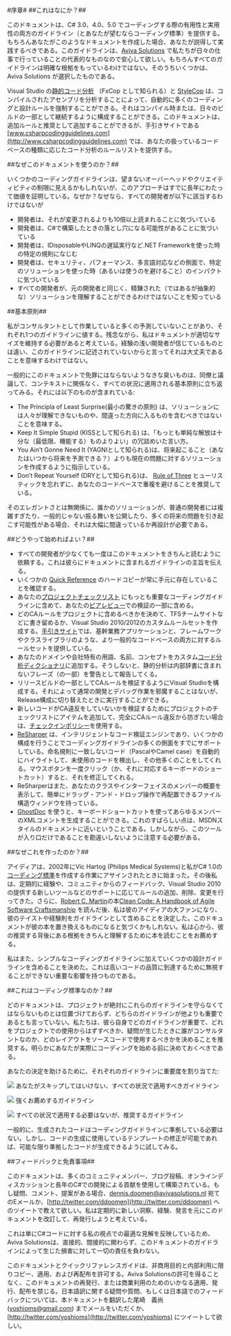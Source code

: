 <!--
NOTE: Requires Markdown Extra. See http://michelf.ca/projects/php-markdown/extra/
 --> 

#序章#
##これはなにか？##

このドキュメントは、C# 3.0、4.0、5.0 でコーディングする際の有用性と実用性の両方のガイドライン（とあなたが望むならコーディング標準）を提供する。もちろんあなたがこのようなドキュメントを作成した場合、あなたが説得して実践するべきである。このガイドラインは、[Aviva Solutions](http://www.avivasolutions.nl) で私たちが日々の仕事で行っていることの代表的なものなので安心して欲しい。もちろんすべてのガイドラインは明確な根拠をもっているわけではない。そのうちいくつかは、Aviva Solutions が選択したものである。

Visual Studio の[静的コード分析](http://msdn.microsoft.com/ja-jp/library/dd264939.aspx) （FxCop として知られる）と [StyleCop](http://stylecop.codeplex.com/) は、コンパイルされたアセンブリを分析することによって、自動的に多くのコーディングと設計ルールを強制することができる。それはコンパイル時または、日々のビルドの一部として継続するように構成することができる。このドキュメントは、追加ルールと推奨として追加することができるが、手引きサイトである [www.csharpcodingguidelines.com](http://www.csharpcodingguidelines.com) では、あなたの扱っているコードベースの種類に応じたコード分析のルールリストを提供する。

##なぜこのドキュメントを使うのか？##

いくつかのコーディングガイドラインは、望まないオーバーヘッドやクリエイティビティの制限に見えるかもしれないが、このアプローチはすでに長年にわたって価値を証明している。なぜか？なぜなら、すべての開発者が以下に該当するわけではないが

- 開発者は、それが変更されるよりも10倍以上読まれることに気づいている
- 開発者は、C#で構築したときの落とし穴になる可能性があることに気づいている
- 開発者は、IDisposableやLINQの遅延実行など.NET Frameworkを使った時の特定の規則になじむ
- 開発者は、セキュリティ、パフォーマンス、多言語対応などの側面で、特定のソリューションを使った時（あるいは使うのを避けること）のインパクトに気づいている
- すべての開発者が、元の開発者と同じく、精錬された（ではあるが抽象的な）ソリューションを理解することができるわけではないことを知っている

##基本原則##

私がコンサルタントとして作業していると多くの予測していないことがあり、それぞれ1つのガイドラインに値する。残念ながら、私はドキュメントが適切なサイズを維持する必要があると考えている。経験の浅い開発者が信じているものとは違い、このガイドラインに記述されていないからと言ってそれは大丈夫であることを意味するわけではない。

一般的にこのドキュメントで免罪にはならないようなきな臭いものは、同僚と議論して、コンテキストに関係なく、すべての状況に適用される基本原則に立ち返ってみる。それには以下のものが含まれている:

- The Principla of Least Surprise(最小の驚きの原則) は、ソリューションには人々が理解できないものや、間違った方向に入るものを含むべきではないことを意味する。
- Keep It Simple Stupid (KISSとして知られる) は、「もっとも単純な解放は十分な（最低限、機能する）ものよりよい」の冗談めいた言い方。
- You Ain’t Gonne Need It (YAGNIとして知られる)は、将来起こること（あなたはいつから将来を予測できる？）よりも現在の問題に対するソリューションを作成するように指示している。
- Don’t Repeat Yourself (DRYとして知られる)は、 [Rule of Three](http://lostechies.com/derickbailey/2012/10/31/abstraction-the-rule-of-three/)  ヒューリスティックを忘れずに、あなたのコードベースで重複を避けることを推奨している。

そのエレガントさとは無関係に、誰かのソリューションが、普通の開発者には複雑すぎたり、一般的じゃない振る舞いを公開したり、多くの将来の問題を引き起こす可能性がある場合、それは大幅に間違っているか再設計が必要である。

##どうやって始めればよい？##

- すべての開発者が少なくても一度はこのドキュメントをきちんと読むように依頼する。これは彼らにドキュメントに含まれるガイドラインの主旨を伝える。
- いくつかの [Quick Reference](http://www.csharpcodingguidelines.com/) のハードコピーが常に手元に存在していることを確認する。
- あなたの[プロジェクトチェックリスト](http://www.dennisdoomen.net/2010/03/alm-practices-5-checklists.html) にもっとも重要なコーディングガイドラインに含めて、あなたの[ピアレビュー](http://www.dennisdoomen.net/2010/02/tfs-development-practices-part-2-peer.html)での検証の一部に含める。
- どのCAルールをプロジェクトに含めるべきかを決めて、TFSチームサイトなどに書き留めるか、Visual Studio 2010/2012のカスタムルールセットを作成する。[手引きサイト](http://www.csharpcodingguidelines.com/)では、基幹業務アプリケーションと、フレームワークやクラスライブラリのような、より一般的なコードベースの両方に対するルールセットを提供している。
- あなたのドメインや会社特有の用語、名前、コンセプトをカスタム[コード分析ディクショナリ](http://msdn.microsoft.com/ja-jp/library/bb514188.aspx)に追加する。そうしないと、静的分析は内部辞書に含まれないフレーズ（の一部）を警告として報告してくる。
- リリースビルドの一部としてCAルールを検証するようにVisual Studioを構成する。それによって通常の開発とデバッグ作業を邪魔することはないが、Release構成に切り替えたときに実行することができる。
- 新しいコードがCA違反をしていないかを検証するためにプロジェクトのチェックリストにアイテムを追加して、完全にCAルール違反から防ぎたい場合は、[チェックインポリシー](http://msdn.microsoft.com/ja-jp/library/ms182075(v=vs.110).aspx)を使用する。
- [ReSharper](http://www.jetbrains.com/resharper/) は、インテリジェントなコード検証エンジンであり、いくつかの構成を行うことでコーディングガイドラインの多くの側面をすでにサポートしている。命名規則に一致しないコード（PascalやCamel case）を自動的にハイライトして、未使用のコードを検出し、その他多くのことをしてくれる。マウスボタンを一度クリック（か、それに対応するキーボードのショートカット）すると、それを修正してくれる。
- ReSharperはまた、あなたのクラスやインターフェイスのメンバーの概要を表示して、簡単にドラッグ・アンド・ドロップ操作で再配置できるファイル構造ウィンドウを持っている。
- [GhostDoc](http://submain.com/products/ghostdoc.aspx) を使うと、キーボードショートカットを使ってあらゆるメンバーのXMLコメントを生成することができる。これのすばらしい点は、MSDNスタイルのドキュメントに近いということである。しかしながら、このツールが入り口だけであることを勘違いしないように注意する必要がある。

##なぜこれを作ったのか？##

アイディアは、2002年にVic Hartog (Philips Medical Systems)と私がC# 1.0の[コーディング標準](http://www.tiobe.com/content/paperinfo/gemrcsharpcs.pdf)を作成する作業にアサインされたときに始まった。その後私は、定期的に経験や、コミュニティからのフィードバック、Visual Studio 2010の提供する新しいツールなどのサポートに応じてルールの追加、削除、変更を行ってきた。さらに、[Robert C. Martin](http://www.objectmentor.com/omTeam/martin_r.html)の本[Clean Code: A Handbook of Agile Software Craftsmanship](http://www.amazon.com/Clean-Code-Handbook-Software-Craftsmanship/dp/0132350882) を読んだ後、私は彼のアイディアの大ファンになり、彼のテイストや経験則をガイドラインとして含めることを決定した。このドキュメントが彼の本を置き換えるものになると気づくかもしれない。私は心から、彼の推奨する背後にある根拠をきちんと理解するために本を読むことをお薦めする。

私はまた、シンプルなコーディングガイドラインに加えていくつかの設計ガイドラインを含めることを決めた。これは高いコードの品質に到達するために無視することができない重要な影響を持つものである。

##これはコーディング標準なのか？##
 
どのドキュメントは、プロジェクトが絶対にこれらのガイドラインを守らなくてはならないものとは位置づけておらず、どちらのガイドラインが他よりも重要であるとも言っていない。私たちは、彼ら自身でどのガイドラインが重要で、どれをプロジェクトでの使用からはずすべきか、疑問が生じたときに誰がコンサルタントなのか、どのレイアウトをソースコードで使用するべきかを決めることを推奨する。明らかにあなたが実際にコーディングを始める前に決めておくべきである。

あなたの決定を助けるために、それぞれのガイドラインに重要度を割り当てた:

![](images/1.png) あなたがスキップしてはいけない、すべての状況で適用すべきガイドライン

![](images/2.png) 強くお薦めするガイドライン

![](images/3.png) すべての状況で適用する必要はないが、推奨するガイドライン

一般的に、生成されたコードはコーディングガイドラインに準拠している必要はない。しかし、コードの生成に使用しているテンプレートの修正が可能であれば、可能な限り準拠したコードが生成できるように試してみる。

##フィードバックと免責事項##

このドキュメントは、多くのコミュニティメンバー、ブログ投稿、オンラインディスカッションと長年のC#での開発による貢献を使用して構築されている。もし疑問、コメント、提案がある場合、[dennis.doomen@avivasolutions.nl](mailto:dennis.doomen@avivasolutions.nl) 宛てのEメールか、[http://twitter.com/ddoomen](http://twitter.com/ddoomen) へのツイートで教えて欲しい。私は定期的に新しい洞察、経験、発言を元にこのドキュメントを改訂して、再発行しようと考えている。

これは単にC#コードに対する私の視点での最適な見解を反映しているため、Aviva Solutionsは、直接的、間接的に関わらず、このドキュメントのガイドラインによって生じた損害に対して一切の責任を負わない。

このドキュメントとクイックリファレンスガイドは、非商用目的と内部利用に限りコピー、適用、および再配布を許可する。Aviva Solutionsの許可を得ることなく、このドキュメントの再発行、または商業利用のためのいかなる適用、発行、配布を禁じる。日本語訳に関する疑問や質問、もしくは日本語でのフィードバックについては、本ドキュメントを翻訳した尾崎　義尚([yoshioms@gmail.com](yoshioms@gmail.com))  までメールをいただくか、[http://twitter.com/yoshioms](http://twitter.com/yoshioms) にツイートして欲しい。
